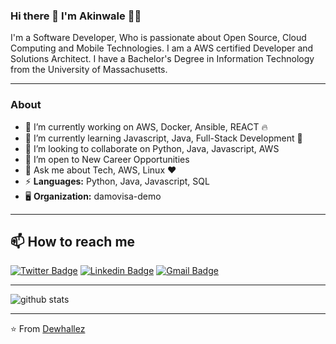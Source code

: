 ### Hi there 👋  I'm Akinwale 👨‍💻 

I'm a Software Developer, Who is passionate about Open Source, Cloud Computing and Mobile Technologies. I am a AWS certified Developer and Solutions Architect. I have a Bachelor's Degree in Information Technology from the University of Massachusetts.

--------------------------------------------------------------------------------------------------------------------------------------------------------------------
### About 

- 🔭  I’m currently working on AWS, Docker, Ansible, REACT 🔥
- 🌱  I’m currently learning Javascript, Java, Full-Stack Development 🚀
- 👯  I’m looking to collaborate on Python, Java, Javascript, AWS
- 🤔  I’m open to New Career Opportunities
- 💬  Ask me about Tech, AWS, Linux :heart:
- ⚡  **Languages:** Python, Java, Javascript, SQL 
- 🖥️   **Organization:** damovisa-demo
-------------------------------------------------------------------------------------------------------------------------------------------------------------------
## 📫  How to reach me

[![Twitter Badge](https://img.shields.io/badge/-dewhallez-1DA1F2?style=for-the-badge&logo=twitter&logoColor=white&link=https://twitter.com/dewhallez)](https://twitter.com/dewhallez) 
[![Linkedin Badge](https://img.shields.io/badge/Akinwale-0077B5?style=for-the-badge&logo=linkedin&logoColor=white&link=https://www.linkedin.com/in/akinwale-akinseye-53679993//)](https://www.linkedin.com/in/akinwale-akinseye-53679993/)
[![Gmail Badge](https://img.shields.io/badge/-dewhalles-D14836?style=for-the-badge&logo=gmail&logoColor=white&link=mailto:dewhalles@gmail.com)](mailto:dewhalles@gmail.com)

-------------------------------------------------------------------------------------------------------------------------------------------------------------------

![github stats](https://github-readme-stats.vercel.app/api?username=dewhallez&show_icons=true)

--------------------------------------------------------------------------------------------------------------------------------------------------------------------


⭐️ From [Dewhallez](https://github.com/dewhallez)
